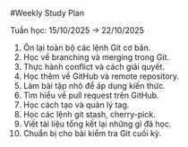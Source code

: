\#Weekly Study Plan



Tuần học: 15/10/2025 -> 22/10/2025

1. Ôn lại toàn bộ các lệnh Git cơ bản.
2. Học về branching và merging trong Git.
3. Thực hành conflict và cách giải quyết.
4. Học thêm về GitHub và remote repository.
5. Làm bài tập nhỏ để áp dụng kiến thức.
6. Tìm hiểu về pull request trên GitHub.
7. Học cách tạo và quản lý tag.
8. Học các lệnh git stash, cherry-pick.
9. Viết tài liệu tổng kết lại những gì đã học.
10. Chuẩn bị cho bài kiểm tra Git cuối kỳ.
